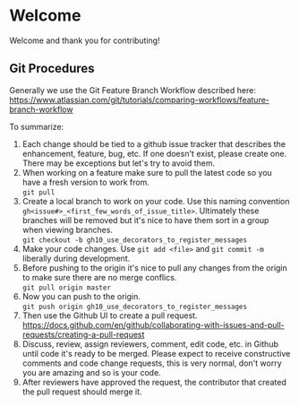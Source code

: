 # Welcome
Welcome and thank you for contributing!

## Git Procedures
Generally we use the Git Feature Branch Workflow described here:  
https://www.atlassian.com/git/tutorials/comparing-workflows/feature-branch-workflow

To summarize:
1. Each change should be tied to a github issue tracker that describes the enhancement, feature, bug, etc. If one doesn't exist, please create one. 
There may be exceptions but let's try to avoid them.
2. When working on a feature make sure to pull the latest code so you have a fresh version to work from.  
`git pull`
3. Create a local branch to work on your code. Use this naming convention `gh<issue#>_<first_few_words_of_issue_title>`.
Ultimately these branches will be removed but it's nice to have them sort in a group when viewing branches.  
`git checkout -b gh10_use_decorators_to_register_messages`
4. Make your code changes. Use `git add <file>` and `git commit -m` liberally during development.
5. Before pushing to the origin it's nice to pull any changes from the origin to make sure there are no merge conflics.  
`git pull origin master`
6. Now you can push to the origin.  
`git push origin gh10_use_decorators_to_register_messages`
7. Then use the Github UI to create a pull request.  https://docs.github.com/en/github/collaborating-with-issues-and-pull-requests/creating-a-pull-request
8. Discuss, review, assign reviewers, comment, edit code, etc. in Github until code it's ready to be merged. 
Please expect to receive constructive comments and code change requests, this is very normal, don't worry you are amazing and so is your code.
9. After reviewers have approved the request, the contributor that created the pull request should merge it.

